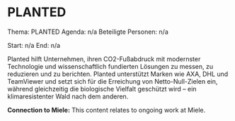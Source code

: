 # PLANTED
Thema: PLANTED
Agenda: n/a
Beteiligte Personen: n/a

Start: n/a
End: n/a

Planted hilft Unternehmen, ihren CO2-Fußabdruck mit modernster Technologie und wissenschaftlich fundierten Lösungen zu messen, zu reduzieren und zu berichten. Planted unterstützt Marken wie AXA, DHL und TeamViewer und setzt sich für die Erreichung von Netto-Null-Zielen ein, während gleichzeitig die biologische Vielfalt geschützt wird – ein klimaresistenter Wald nach dem anderen.

**Connection to Miele:** This content relates to ongoing work at Miele.
